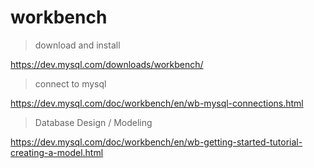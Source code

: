 # workbench

> download and install

https://dev.mysql.com/downloads/workbench/

> connect to mysql

https://dev.mysql.com/doc/workbench/en/wb-mysql-connections.html

> Database Design / Modeling

https://dev.mysql.com/doc/workbench/en/wb-getting-started-tutorial-creating-a-model.html
